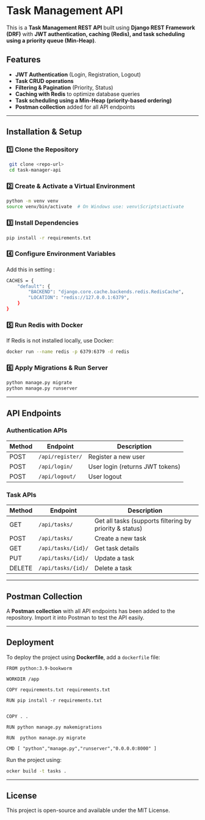 # Task Management API

This is a **Task Management REST API** built using **Django REST Framework (DRF)** with **JWT authentication, caching (Redis), and task scheduling using a priority queue (Min-Heap)**.

## Features
- **JWT Authentication** (Login, Registration, Logout)
- **Task CRUD operations**
- **Filtering & Pagination** (Priority, Status)
- **Caching with Redis** to optimize database queries
- **Task scheduling using a Min-Heap (priority-based ordering)**
- **Postman collection** added for all API endpoints

---

## Installation & Setup

### **1️⃣ Clone the Repository**
```sh
 git clone <repo-url>
 cd task-manager-api
```

### **2️⃣ Create & Activate a Virtual Environment**
```sh
python -m venv venv
source venv/bin/activate  # On Windows use: venv\Scripts\activate
```

### **3️⃣ Install Dependencies**
```sh
pip install -r requirements.txt
```

### **4️⃣ Configure Environment Variables**
Add this in setting : 
```sh
CACHES = {
    "default": {
        "BACKEND": "django.core.cache.backends.redis.RedisCache",
        "LOCATION": "redis://127.0.0.1:6379",
    }
}  
```

### **5️⃣ Run Redis with Docker**
If Redis is not installed locally, use Docker:
```sh
docker run --name redis -p 6379:6379 -d redis
```

### **6️⃣ Apply Migrations & Run Server**
```sh
python manage.py migrate
python manage.py runserver
```

---

## API Endpoints

### **Authentication APIs**
| Method | Endpoint | Description |
|--------|------------|-------------|
| POST | `/api/register/` | Register a new user |
| POST | `/api/login/` | User login (returns JWT tokens) |
| POST | `/api/logout/` | User logout |

### **Task APIs**
| Method | Endpoint | Description |
|--------|------------|-------------|
| GET | `/api/tasks/` | Get all tasks (supports filtering by priority & status) |
| POST | `/api/tasks/` | Create a new task |
| GET | `/api/tasks/{id}/` | Get task details |
| PUT | `/api/tasks/{id}/` | Update a task |
| DELETE | `/api/tasks/{id}/` | Delete a task |

---

## Postman Collection
A **Postman collection** with all API endpoints has been added to the repository. Import it into Postman to test the API easily.

---

## Deployment
To deploy the project using **Dockerfile**, add a `dockerfile` file:
```
FROM python:3.9-bookworm

WORKDIR /app

COPY requirements.txt requirements.txt

RUN pip install -r requirements.txt


COPY . .

RUN python manage.py makemigrations

RUN  python manage.py migrate

CMD [ "python","manage.py","runserver","0.0.0.0:8000" ]
```
Run the project using:
```sh
ocker build -t tasks .
```

---

## License
This project is open-source and available under the MIT License.

